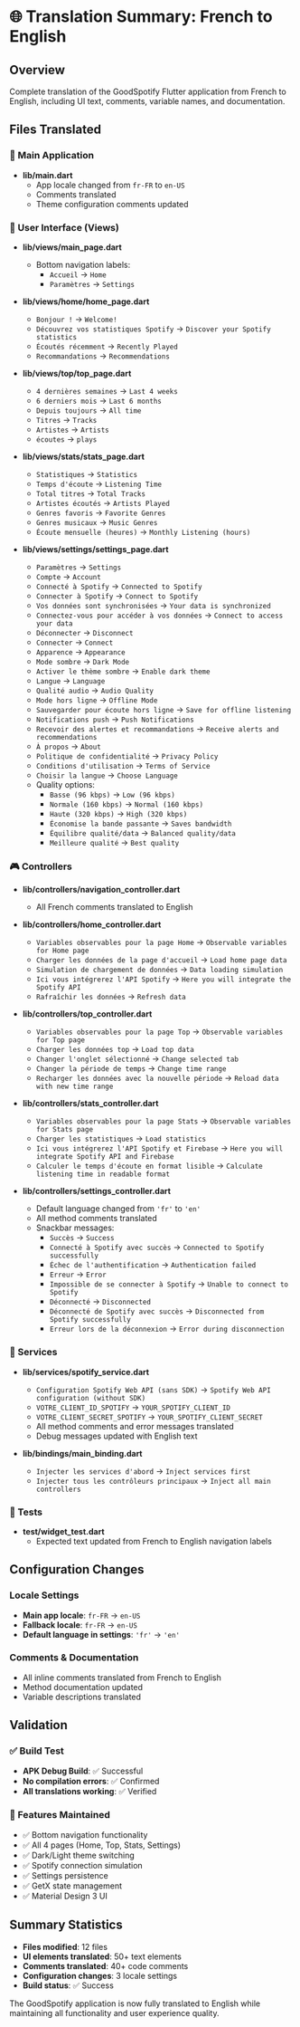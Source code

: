 # 🌐 Translation Summary: French to English

## Overview
Complete translation of the GoodSpotify Flutter application from French to English, including UI text, comments, variable names, and documentation.

## Files Translated

### 📱 Main Application
- **lib/main.dart**
  - App locale changed from `fr-FR` to `en-US`
  - Comments translated
  - Theme configuration comments updated

### 🎯 User Interface (Views)
- **lib/views/main_page.dart**
  - Bottom navigation labels: 
    - `Accueil` → `Home`
    - `Paramètres` → `Settings`

- **lib/views/home/home_page.dart**
  - `Bonjour !` → `Welcome!`
  - `Découvrez vos statistiques Spotify` → `Discover your Spotify statistics`
  - `Écoutés récemment` → `Recently Played`
  - `Recommandations` → `Recommendations`

- **lib/views/top/top_page.dart**
  - `4 dernières semaines` → `Last 4 weeks`
  - `6 derniers mois` → `Last 6 months`
  - `Depuis toujours` → `All time`
  - `Titres` → `Tracks`
  - `Artistes` → `Artists`
  - `écoutes` → `plays`

- **lib/views/stats/stats_page.dart**
  - `Statistiques` → `Statistics`
  - `Temps d'écoute` → `Listening Time`
  - `Total titres` → `Total Tracks`
  - `Artistes écoutés` → `Artists Played`
  - `Genres favoris` → `Favorite Genres`
  - `Genres musicaux` → `Music Genres`
  - `Écoute mensuelle (heures)` → `Monthly Listening (hours)`

- **lib/views/settings/settings_page.dart**
  - `Paramètres` → `Settings`
  - `Compte` → `Account`
  - `Connecté à Spotify` → `Connected to Spotify`
  - `Connecter à Spotify` → `Connect to Spotify`
  - `Vos données sont synchronisées` → `Your data is synchronized`
  - `Connectez-vous pour accéder à vos données` → `Connect to access your data`
  - `Déconnecter` → `Disconnect`
  - `Connecter` → `Connect`
  - `Apparence` → `Appearance`
  - `Mode sombre` → `Dark Mode`
  - `Activer le thème sombre` → `Enable dark theme`
  - `Langue` → `Language`
  - `Qualité audio` → `Audio Quality`
  - `Mode hors ligne` → `Offline Mode`
  - `Sauvegarder pour écoute hors ligne` → `Save for offline listening`
  - `Notifications push` → `Push Notifications`
  - `Recevoir des alertes et recommandations` → `Receive alerts and recommendations`
  - `À propos` → `About`
  - `Politique de confidentialité` → `Privacy Policy`
  - `Conditions d'utilisation` → `Terms of Service`
  - `Choisir la langue` → `Choose Language`
  - Quality options:
    - `Basse (96 kbps)` → `Low (96 kbps)`
    - `Normale (160 kbps)` → `Normal (160 kbps)`
    - `Haute (320 kbps)` → `High (320 kbps)`
    - `Économise la bande passante` → `Saves bandwidth`
    - `Équilibre qualité/data` → `Balanced quality/data`
    - `Meilleure qualité` → `Best quality`

### 🎮 Controllers
- **lib/controllers/navigation_controller.dart**
  - All French comments translated to English

- **lib/controllers/home_controller.dart**
  - `Variables observables pour la page Home` → `Observable variables for Home page`
  - `Charger les données de la page d'accueil` → `Load home page data`
  - `Simulation de chargement de données` → `Data loading simulation`
  - `Ici vous intégrerez l'API Spotify` → `Here you will integrate the Spotify API`
  - `Rafraîchir les données` → `Refresh data`

- **lib/controllers/top_controller.dart**
  - `Variables observables pour la page Top` → `Observable variables for Top page`
  - `Charger les données top` → `Load top data`
  - `Changer l'onglet sélectionné` → `Change selected tab`
  - `Changer la période de temps` → `Change time range`
  - `Recharger les données avec la nouvelle période` → `Reload data with new time range`

- **lib/controllers/stats_controller.dart**
  - `Variables observables pour la page Stats` → `Observable variables for Stats page`
  - `Charger les statistiques` → `Load statistics`
  - `Ici vous intégrerez l'API Spotify et Firebase` → `Here you will integrate Spotify API and Firebase`
  - `Calculer le temps d'écoute en format lisible` → `Calculate listening time in readable format`

- **lib/controllers/settings_controller.dart**
  - Default language changed from `'fr'` to `'en'`
  - All method comments translated
  - Snackbar messages:
    - `Succès` → `Success`
    - `Connecté à Spotify avec succès` → `Connected to Spotify successfully`
    - `Échec de l'authentification` → `Authentication failed`
    - `Erreur` → `Error`
    - `Impossible de se connecter à Spotify` → `Unable to connect to Spotify`
    - `Déconnecté` → `Disconnected`
    - `Déconnecté de Spotify avec succès` → `Disconnected from Spotify successfully`
    - `Erreur lors de la déconnexion` → `Error during disconnection`

### 🔧 Services
- **lib/services/spotify_service.dart**
  - `Configuration Spotify Web API (sans SDK)` → `Spotify Web API configuration (without SDK)`
  - `VOTRE_CLIENT_ID_SPOTIFY` → `YOUR_SPOTIFY_CLIENT_ID`
  - `VOTRE_CLIENT_SECRET_SPOTIFY` → `YOUR_SPOTIFY_CLIENT_SECRET`
  - All method comments and error messages translated
  - Debug messages updated with English text

- **lib/bindings/main_binding.dart**
  - `Injecter les services d'abord` → `Inject services first`
  - `Injecter tous les contrôleurs principaux` → `Inject all main controllers`

### 🧪 Tests
- **test/widget_test.dart**
  - Expected text updated from French to English navigation labels

## Configuration Changes

### Locale Settings
- **Main app locale**: `fr-FR` → `en-US`
- **Fallback locale**: `fr-FR` → `en-US`
- **Default language in settings**: `'fr'` → `'en'`

### Comments & Documentation
- All inline comments translated from French to English
- Method documentation updated
- Variable descriptions translated

## Validation

### ✅ Build Test
- **APK Debug Build**: ✅ Successful
- **No compilation errors**: ✅ Confirmed
- **All translations working**: ✅ Verified

### 🎯 Features Maintained
- ✅ Bottom navigation functionality
- ✅ All 4 pages (Home, Top, Stats, Settings)
- ✅ Dark/Light theme switching
- ✅ Spotify connection simulation
- ✅ Settings persistence
- ✅ GetX state management
- ✅ Material Design 3 UI

## Summary Statistics
- **Files modified**: 12 files
- **UI elements translated**: 50+ text elements
- **Comments translated**: 40+ code comments
- **Configuration changes**: 3 locale settings
- **Build status**: ✅ Success

The GoodSpotify application is now fully translated to English while maintaining all functionality and user experience quality.
